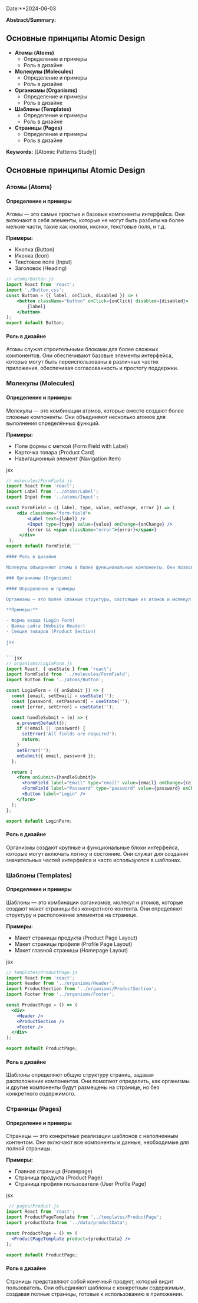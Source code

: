Date:**2024-06-03

**Abstract/Summary:**
## Основные принципы Atomic Design

- **Атомы (Atoms)**
    - Определение и примеры
    - Роль в дизайне
- **Молекулы (Molecules)**
    - Определение и примеры
    - Роль в дизайне
- **Организмы (Organisms)**
    - Определение и примеры
    - Роль в дизайне
- **Шаблоны (Templates)**
    - Определение и примеры
    - Роль в дизайне
- **Страницы (Pages)**
    - Определение и примеры
    - Роль в дизайне
	
**Keywords:** [[Atomic Patterns Study]]

## Основные принципы Atomic Design

### Атомы (Atoms)

#### Определение и примеры

Атомы — это самые простые и базовые компоненты интерфейса. Они включают в себя элементы, которые не могут быть разбиты на более мелкие части, такие как кнопки, иконки, текстовые поля, и т.д.

**Примеры:**

- Кнопка (Button)
- Иконка (Icon)
- Текстовое поле (Input)
- Заголовок (Heading)

```jsx
// atoms/Button.js
import React from 'react';
import './Button.css';
const Button = ({ label, onClick, disabled }) => (
	<button className="button" onClick={onClick} disabled={disabled}>     
		{label}   
	</button> 
);  
export default Button;
```

#### Роль в дизайне

Атомы служат строительными блоками для более сложных компонентов. Они обеспечивают базовые элементы интерфейса, которые могут быть переиспользованы в различных частях приложения, обеспечивая согласованность и простоту поддержки.

### Молекулы (Molecules)

#### Определение и примеры

Молекулы — это комбинации атомов, которые вместе создают более сложные компоненты. Они объединяют несколько атомов для выполнения определённых функций.

**Примеры:**

- Поле формы с меткой (Form Field with Label)
- Карточка товара (Product Card)
- Навигационный элемент (Navigation Item)

jsx


```jsx
// molecules/FormField.js 
import React from 'react'; 
import Label from '../atoms/Label'; 
import Input from '../atoms/Input';  

const FormField = ({ label, type, value, onChange, error }) => (   
	<div className="form-field">     
		<Label text={label} />     
		<Input type={type} value={value} onChange={onChange} />
		{error && <span className="error">{error}</span>}   
	 </div> 
 );  
export default FormField;```

#### Роль в дизайне

Молекулы объединяют атомы в более функциональные компоненты. Они позволяют создать сложные элементы интерфейса из простых строительных блоков, обеспечивая модульность и повторное использование.

### Организмы (Organisms)

#### Определение и примеры

Организмы — это более сложные структуры, состоящие из атомов и молекул. Они создают части интерфейса, которые могут включать взаимодействие и состояние.

**Примеры:**

- Форма входа (Login Form)
- Шапка сайта (Website Header)
- Секция товаров (Product Section)

jsx


```jsx
// organisms/LoginForm.js
import React, { useState } from 'react';
import FormField from '../molecules/FormField';
import Button from '../atoms/Button';

const LoginForm = ({ onSubmit }) => {
  const [email, setEmail] = useState('');
  const [password, setPassword] = useState('');
  const [error, setError] = useState('');

  const handleSubmit = (e) => {
    e.preventDefault();
    if (!email || !password) {
      setError('All fields are required');
      return;
    }
    setError('');
    onSubmit({ email, password });
  };

  return (
    <form onSubmit={handleSubmit}>
      <FormField label="Email" type="email" value={email} onChange={(e) => setEmail(e.target.value)} error={error} />
      <FormField label="Password" type="password" value={password} onChange={(e) => setPassword(e.target.value)} error={error} />
      <Button label="Login" />
    </form>
  );
};

export default LoginForm;

```

#### Роль в дизайне

Организмы создают крупные и функциональные блоки интерфейса, которые могут включать логику и состояние. Они служат для создания значительных частей интерфейса и часто используются в шаблонах.

### Шаблоны (Templates)

#### Определение и примеры

Шаблоны — это комбинации организмов, молекул и атомов, которые создают макет страницы без конкретного контента. Они определяют структуру и расположение элементов на странице.

**Примеры:**

- Макет страницы продукта (Product Page Layout)
- Макет страницы профиля (Profile Page Layout)
- Макет главной страницы (Homepage Layout)

jsx


```jsx
// templates/ProductPage.js
import React from 'react';
import Header from '../organisms/Header';
import ProductSection from '../organisms/ProductSection';
import Footer from '../organisms/Footer';

const ProductPage = () => (
  <div>
    <Header />
    <ProductSection />
    <Footer />
  </div>
);

export default ProductPage;

```

#### Роль в дизайне

Шаблоны определяют общую структуру страниц, задавая расположение компонентов. Они помогают определить, как организмы и другие компоненты будут размещены на странице, но без конкретного содержимого.

### Страницы (Pages)

#### Определение и примеры

Страницы — это конкретные реализации шаблонов с наполненным контентом. Они включают все компоненты и данные, необходимые для полной страницы.

**Примеры:**

- Главная страница (Homepage)
- Страница продукта (Product Page)
- Страница профиля пользователя (User Profile Page)

jsx

```jsx
 // pages/Product.js
import React from 'react';
import ProductPageTemplate from '../templates/ProductPage';
import productData from '../data/productData';

const ProductPage = () => (
  <ProductPageTemplate product={productData} />
);

export default ProductPage;
```

#### Роль в дизайне

Страницы представляют собой конечный продукт, который видит пользователь. Они объединяют шаблоны с конкретным содержимым, создавая полные страницы, готовые к использованию в приложении.